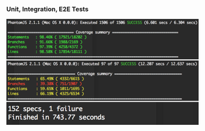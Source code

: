 
### Unit, Integration, E2E Tests

![Test Documentation](img/unit-test-coverage.png)
![Test Documentation](img/integration-test-coverage.png)
![Test Documentation](img/e2e-test-summary.png)

